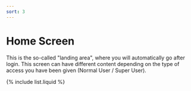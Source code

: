 ```yaml
---
sort: 3
---
```


# Home Screen

This is the so-called "landing area", where you will automatically go after login. This screen can have different content depending on the type of access you have been given (Normal User / Super User).

{% include list.liquid %}
